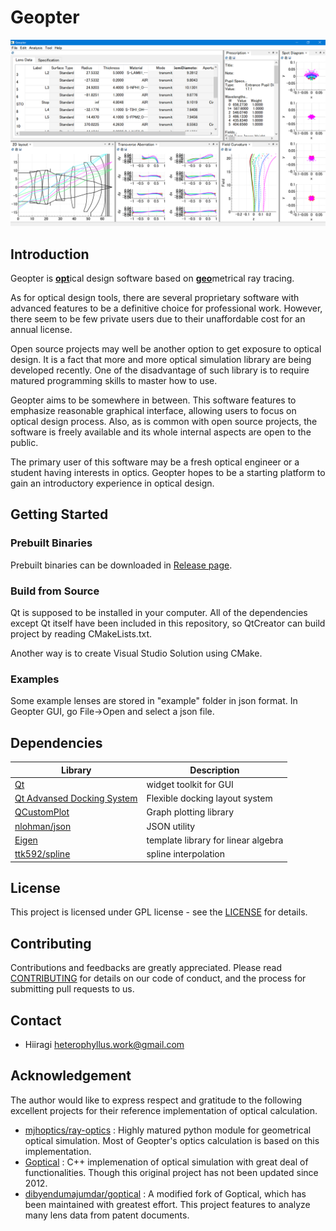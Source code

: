 # Geopter

![demo](data/screenshots/Geopter_demo_windows.png)

## Introduction
Geopter is <u>**opt**</u>ical design software based on <u>**geo**</u>metrical ray tracing.

As for optical design tools, there are several proprietary software with advanced features to be a definitive choice for professional work. However, there seem to be few private users due to their unaffordable cost for an annual license.

Open source projects may well be another option to get exposure to optical design. It is a fact that more and more optical simulation library are being developed recently. One of the disadvantage of such library is to require matured programming skills to master how to use.

Geopter aims to be somewhere in between. This software features to emphasize reasonable graphical interface, allowing users to focus on optical design process. Also, as is common with open source projects, the software is freely available and its whole internal aspects are open to the public.

The primary user of this software may be a fresh optical engineer or a student having interests in optics.  Geopter hopes to be a starting platform to gain an introductory experience in optical design.


## Getting Started
### Prebuilt Binaries
Prebuilt binaries can be downloaded in [Release page](https://github.com/heterophyllus/Geopter/releases/latest).

### Build from Source
Qt is supposed to be installed in your computer.
All of the dependencies except Qt itself have been included in this repository, so QtCreator can build project by reading CMakeLists.txt.

Another way is to create Visual Studio Solution using CMake.


### Examples
Some example lenses are stored in "example" folder in json format.  In Geopter GUI, go File->Open and select a json file.

## Dependencies

|Library|Description|
|---|---|
|[Qt](https://www.qt.io)|widget toolkit for GUI|
|[Qt Advansed Docking System](https://github.com/githubuser0xFFFF/Qt-Advanced-Docking-System)|Flexible docking layout system|
|[QCustomPlot](https://www.qcustomplot.com)|Graph plotting library |
|[nlohman/json](https://github.com/nlohmann/json)|JSON utility|
|[Eigen](https://eigen.tuxfamily.org/index.php?title=Main_Page)|template library for linear algebra|
|[ttk592/spline](https://github.com/ttk592/spline)|spline interpolation|

## License
This project is licensed under GPL license - see the [LICENSE](LICENSE.md) for details.


## Contributing
Contributions and feedbacks are greatly appreciated.
Please read [CONTRIBUTING](CONTRIBUTING.md) for details on our code of conduct, and the process for submitting pull requests to us.


## Contact
- Hiiragi <heterophyllus.work@gmail.com>


## Acknowledgement
The author would like to express respect and gratitude to the following excellent projects for their reference implementation of optical calculation.

- [mjhoptics/ray-optics](https://github.com/mjhoptics/ray-optics) : Highly matured python module for geometrical optical simulation.  Most of Geopter's optics calculation is based on this implementation.
- [Goptical](https://www.gnu.org/software/goptical/) : C++ implemenation of optical simulation with great deal of functionalities. Though this original project has not been updated since 2012.
- [dibyendumajumdar/goptical](https://github.com/dibyendumajumdar/goptical) : A modified fork of Goptical, which has been maintained with greatest effort. This project features to analyze many lens data from patent documents.


